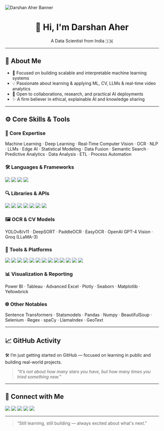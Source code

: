 ![Darshan Aher Banner](https://your-image-link.com)

<h1 align="center">👋 Hi, I'm <strong>Darshan Aher</strong></h1>
<p align="center">A Data Scientist from India 🇮🇳</p>

---

## 🌱 About Me

- 🔭 Focused on building scalable and interpretable machine learning systems
- 💡 Passionate about learning & applying ML, CV, LLMs & real-time video analytics
- 🤝 Open to collaborations, research, and practical AI deployments
- ✨ A firm believer in ethical, explainable AI and knowledge sharing

---

## ⚙️ Core Skills & Tools

### 🧠 Core Expertise
Machine Learning · Deep Learning · Real-Time Computer Vision · OCR · NLP · LLMs · Edge AI · Statistical Modeling · Data Fusion · Semantic Search · Predictive Analytics · Data Analysis · ETL · Process Automation

### 🛠️ Languages & Frameworks
<img src="https://img.shields.io/badge/Python-3776AB?style=flat&logo=python&logoColor=white"/> <img src="https://img.shields.io/badge/SQL-003B57?style=flat&logo=mysql&logoColor=white"/> <img src="https://img.shields.io/badge/Bash-4EAA25?style=flat&logo=gnu-bash&logoColor=white"/> <img src="https://img.shields.io/badge/DAX-512BD4?style=flat&logo=microsoftpowerbi&logoColor=white"/>

### 🔍 Libraries & APIs
<img src="https://img.shields.io/badge/Scikit--Learn-F7931E?style=flat&logo=scikit-learn&logoColor=white"/> <img src="https://img.shields.io/badge/XGBoost-EC1C24?style=flat&logo=readthedocs&logoColor=white"/> <img src="https://img.shields.io/badge/TensorFlow-FF6F00?style=flat&logo=tensorflow&logoColor=white"/> <img src="https://img.shields.io/badge/Keras-D00000?style=flat&logo=keras&logoColor=white"/> <img src="https://img.shields.io/badge/SHAP-000000?style=flat&logo=python&logoColor=white"/> <img src="https://img.shields.io/badge/LIME-16A085?style=flat&logo=python&logoColor=white"/> <img src="https://img.shields.io/badge/MLxtend-343434?style=flat&logo=python&logoColor=white"/>

### 🖼️ OCR & CV Models
YOLOv8/v11 · DeepSORT · PaddleOCR · EasyOCR · OpenAI GPT-4 Vision · Groq (LLaMA-3)

### 🔧 Tools & Platforms
<img src="https://img.shields.io/badge/Flask-000000?style=flat&logo=flask&logoColor=white"/> <img src="https://img.shields.io/badge/FastAPI-009688?style=flat&logo=fastapi&logoColor=white"/> <img src="https://img.shields.io/badge/MySQL-00758F?style=flat&logo=mysql&logoColor=white"/> <img src="https://img.shields.io/badge/SQLite-003B57?style=flat&logo=sqlite&logoColor=white"/> <img src="https://img.shields.io/badge/OpenCV-5C3EE8?style=flat&logo=opencv&logoColor=white"/> <img src="https://img.shields.io/badge/GStreamer-6A1B9A?style=flat&logo=gstreamer&logoColor=white"/> <img src="https://img.shields.io/badge/AWS-232F3E?style=flat&logo=amazonaws&logoColor=white"/> <img src="https://img.shields.io/badge/VS%20Code-007ACC?style=flat&logo=visualstudiocode&logoColor=white"/> <img src="https://img.shields.io/badge/PyCharm-000000?style=flat&logo=pycharm&logoColor=white"/> <img src="https://img.shields.io/badge/Jupyter-F37626?style=flat&logo=jupyter&logoColor=white"/> <img src="https://img.shields.io/badge/Raspberry%20Pi-A22846?style=flat&logo=raspberrypi&logoColor=white"/> <img src="https://img.shields.io/badge/Jetson%20Nano-76B900?style=flat&logo=nvidia&logoColor=white"/> <img src="https://img.shields.io/badge/CUDA-76B900?style=flat&logo=nvidia&logoColor=white"/>

### 📊 Visualization & Reporting
Power BI · Tableau · Advanced Excel · Plotly · Seaborn · Matplotlib · Yellowbrick

### 🌐 Other Notables
Sentence Transformers · Statsmodels · Pandas · Numpy · BeautifulSoup · Selenium · Regex · spaCy · LlamaIndex · GeoText

---

## 📈 GitHub Activity

🛠 I’m just getting started on GitHub — focused on learning in public and building real-world projects.
> _“It’s not about how many stars you have, but how many times you tried something new.”_

---

## 🔗 Connect with Me
<p align="left">
  <a href="mailto:darshanaher.ds@gmail.com"><img src="https://img.shields.io/badge/Gmail-D14836?style=for-the-badge&logo=gmail&logoColor=white"/></a>
  <a href="https://github.com/DarshAher"><img src="https://img.shields.io/badge/GitHub-181717?style=for-the-badge&logo=github&logoColor=white"/></a>
  <a href="https://medium.com/@aher.darshs"><img src="https://img.shields.io/badge/Medium-000000?style=for-the-badge&logo=medium&logoColor=white"/></a>
  <a href="https://www.kaggle.com/darshss"><img src="https://img.shields.io/badge/Kaggle-20BEFF?style=for-the-badge&logo=kaggle&logoColor=white"/></a>
  <a href="https://wa.me/919423091166"><img src="https://img.shields.io/badge/WhatsApp-25D366?style=for-the-badge&logo=whatsapp&logoColor=white"/></a>
</p>

---

> “Still learning, still building — always excited about what's next.”
